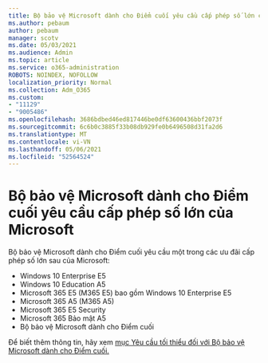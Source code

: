 ```yaml
---
title: Bộ bảo vệ Microsoft dành cho Điểm cuối yêu cầu cấp phép số lớn của Microsoft
ms.author: pebaum
author: pebaum
manager: scotv
ms.date: 05/03/2021
ms.audience: Admin
ms.topic: article
ms.service: o365-administration
ROBOTS: NOINDEX, NOFOLLOW
localization_priority: Normal
ms.collection: Adm_O365
ms.custom:
- "11129"
- "9005486"
ms.openlocfilehash: 3686bdbed46ed817446be0df63600436bbf2073f
ms.sourcegitcommit: 6c6b0c3885f33b08db929fe0b6496508d31fa2d6
ms.translationtype: MT
ms.contentlocale: vi-VN
ms.lasthandoff: 05/06/2021
ms.locfileid: "52564524"
---
```

# <a name="microsoft-defender-for-endpoint-requires-microsoft-volume-licensing"></a>Bộ bảo vệ Microsoft dành cho Điểm cuối yêu cầu cấp phép số lớn của Microsoft

Bộ bảo vệ Microsoft dành cho Điểm cuối yêu cầu một trong các ưu đãi cấp phép số lớn sau của Microsoft:

- Windows 10 Enterprise E5
- Windows 10 Education A5
- Microsoft 365 E5 (M365 E5) bao gồm Windows 10 Enterprise E5
- Microsoft 365 A5 (M365 A5)
- Microsoft 365 E5 Security
- Microsoft 365 Bảo mật A5
- Bộ bảo vệ Microsoft dành cho Điểm cuối

Để biết thêm thông tin, hãy xem [mục Yêu cầu tối thiểu đối với Bộ bảo vệ Microsoft dành cho Điểm cuối.](https://docs.microsoft.com/microsoft-365/security/defender-endpoint/minimum-requirements)